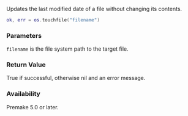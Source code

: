 Updates the last modified date of a file without changing its contents.

```lua
ok, err = os.touchfile("filename")
```

### Parameters ###

`filename` is the file system path to the target file.

### Return Value ###

True if successful, otherwise nil and an error message.

### Availability ###

Premake 5.0 or later.